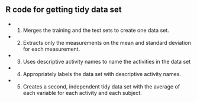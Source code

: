 ## R code for getting tidy data set 

* 1. Merges the training and the test sets to create one data set.
* 2. Extracts only the measurements on the mean and standard deviation for each measurement.
* 3. Uses descriptive activity names to name the activities in the data set
* 4. Appropriately labels the data set with descriptive activity names. 
* 5. Creates a second, independent tidy data set with the average of each variable for each activity and each subject. 
